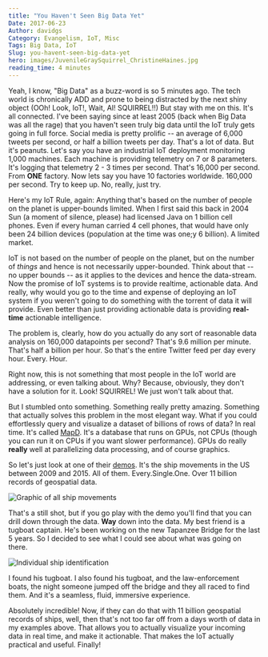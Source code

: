 ```yaml
---
title: "You Haven't Seen Big Data Yet"
Date: 2017-06-23
Author: davidgs
Category: Evangelism, IoT, Misc
Tags: Big Data, IoT
Slug: you-havent-seen-big-data-yet
hero: images/JuvenileGraySquirrel_ChristineHaines.jpg
reading_time: 4 minutes
---
```


Yeah, I know, "Big Data" as a buzz-word is so 5 minutes ago. The tech world is chronically ADD and prone to being distracted by the next shiny object (OOh! Look, IoT!, Wait, AI! SQUIRREL!!) But stay with me on this. It's all connected. I've been saying since at least 2005 (back when Big Data was all the rage) that you haven't seen truly big data until the IoT truly gets going in full force. Social media is pretty prolific -- an average of 6,000 tweets per second, or half a billion tweets per day. That's a lot of data. But it's peanuts. Let's say you have an industrial IoT deployment monitoring 1,000 machines. Each machine is providing telemetry on 7 or 8 parameters. It's logging that telemetry 2 - 3 times per second. That's 16,000 per second. From **ONE** factory. Now lets say you have 10 factories worldwide. 160,000 per second. Try to keep up. No, really, just try. 

Here's my IoT Rule, again: Anything that's based on the number of people on the planet is upper-bounds limited. When I first said this back in 2004 Sun (a moment of silence, please) had licensed Java on 1 billion cell phones. Even if every human carried 4 cell phones, that would have only been 24 billion devices (population at the time was one;y 6 billion). A limited market. 

IoT is not based on the number of people on the planet, but on the number of *things* and hence is not necessarily upper-bounded. Think about that -- no upper bounds -- as it applies to the devices and hence the data-stream. Now the promise of IoT systems is to provide realtime, actionable data. And really, why would you go to the time and expense of deploying an IoT system if you weren't going to do something with the torrent of data it will provide. Even better than just providing actionable data is providing **real-time** actionable intelligence. 

The problem is, clearly, how do you actually do any sort of reasonable data analysis on 160,000 datapoints per second? That's 9.6 million per minute. That's half a billion per hour. So that's the entire Twitter feed per day every hour. Every. Hour. 

Right now, this is not something that most people in the IoT world are addressing, or even talking about. Why? Because, obviously, they don't have a solution for it. Look! SQUIRREL! We just won't talk about that. 

But I stumbled onto something. Something really pretty amazing. Something that actually solves this problem in the most elegant way. What if you could effortlessly query and visualize a dataset of billions of rows of data? In real time. It's called [MapD](http://mapd.com). It's a database that runs on GPUs, not CPUs (though you can run it on CPUs if you want slower performance). GPUs do really **really** well at parallelizing data processing, and of course graphics. 

So let's just look at one of their [demos](https://www.mapd.com/demos/). It's the ship movements in the US between 2009 and 2015. All of them. Every.Single.One. Over 11 billion records of geospatial data. 

![Graphic of all ship movements](/posts/category/iot/images/Safari029.jpg)

That's a still shot, but if you go play with the demo you'll find that you can drill down through the data. **Way** down into the data. My best friend is a tugboat captain. He's been working on the new Tapanzee Bridge for the last 5 years. So I decided to see what I could see about what was going on there.

![Individual ship identification](/posts/category/iot/images/Safari028.jpg)

I found his tugboat. I also found his tugboat, and the law-enforcement boats, the night someone jumped off the bridge and they all raced to find them. And it's a seamless, fluid, immersive experience. 

Absolutely incredible! Now, if they can do that with 11 billion geospatial records of ships, well, then that's not too far off from a days worth of data in my examples above. That allows you to actually visualize your incoming data in real time, and make it actionable. That makes the IoT actually practical and useful. Finally!
